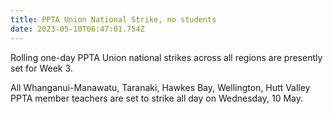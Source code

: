 ```yaml
---
title: PPTA Union National Strike, no students
date: 2023-05-10T06:47:01.754Z
---
```

Rolling one-day PPTA Union national strikes across all regions are presently set for Week 3.  

All Whanganui-Manawatu, Taranaki, Hawkes Bay, Wellington, Hutt Valley PPTA member teachers are set to strike all day on Wednesday, 10 May.
